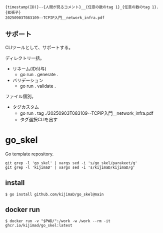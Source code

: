 ```
{timestamp(ID)}--{人間が見るコメント}__{任意の数のtag 1}_{任意の数のtag 1}.{拡張子}
20250903T083109--TCPIP入門__network_infra.pdf
```

## サポート

CLIツールとして、サポートする。

ディレクトリ一括。

- リネーム(ID付与)
  - go run . generate .
- バリデーション
  - go run . validate .

ファイル個別。

- タグカスタム
  - go run . tag ./20250903T083109--TCPIP入門__network_infra.pdf
  - タグ選択CLIを出す


# go_skel

Go template repository.

```
git grep -l 'go_skel' | xargs sed -i 's/go_skel/parakeet/g'
git grep -l 'kijimaD' | xargs sed -i 's/kijimaD/kijimaD/g'
```

## install

```
$ go install github.com/kijimaD/go_skel@main
```

## docker run

```
$ docker run -v "$PWD/":/work -w /work --rm -it ghcr.io/kijimad/go_skel:latest
```
